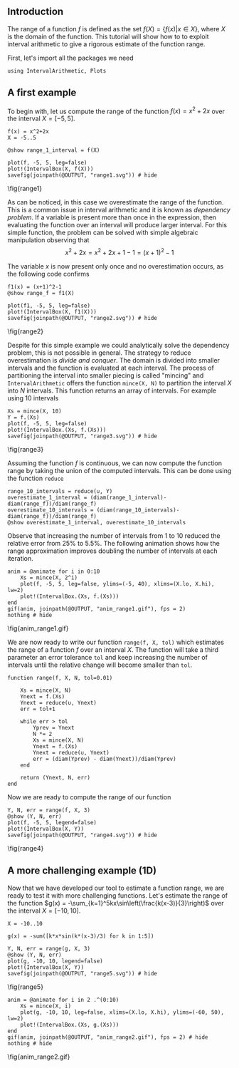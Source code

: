 <!--This file was generated, do not modify it.-->
## Introduction

The range of a function $f$ is defined as the set $f(X) = \{f(x) | x\in X\}$, where $X$ is the domain of the function.
This tutorial will show how to to exploit interval arithmetic to give a rigorous estimate of the function range.

First, let's import all the packages we need

```julia:ex1
using IntervalArithmetic, Plots
```

## A first example

To begin with, let us compute the range of the function $f(x)=x^2+2x$ over the interval $X=[-5, 5]$.

```julia:ex2
f(x) = x^2+2x
X = -5..5

@show range_1_interval = f(X)

plot(f, -5, 5, leg=false)
plot!(IntervalBox(X, f(X)))
savefig(joinpath(@OUTPUT, "range1.svg")) # hide
```

\fig{range1}

As can be noticed, in this case we overestimate the range of the function. This is a common issue in interval
arithmetic and it is known as *dependency problem*. If a variable is present more than once in the expression,
then evaluating the function over an interval will produce  larger interval.
For this simple function, the problem can be solved with simple algebraic manipulation observing that
$$
x^2+2x=x^2+2x+1-1=(x+1)^2-1
$$

The variable $x$ is now present only once and no overestimation occurs, as the following code confirms

```julia:ex3
f1(x) = (x+1)^2-1
@show range_f = f1(X)

plot(f1, -5, 5, leg=false)
plot!(IntervalBox(X, f1(X)))
savefig(joinpath(@OUTPUT, "range2.svg")) # hide
```

 \fig{range2}

Despite for this simple example we could analytically solve the dependency problem, this is not possible in general.
The strategy to reduce overestimation is *divide and conquer*. The domain is divided into smaller intervals and the function is evaluated
at each interval. The process of partitioning the interval into smaller piecing is called "mincing" and `IntervalArithmetic` offers the function
`mince(X, N)` to partition the interval $X$ into $N$ intervals. This function returns an array of intervals. For example using 10 intervals

```julia:ex4
Xs = mince(X, 10)
Y = f.(Xs)
plot(f, -5, 5, leg=false)
plot!(IntervalBox.(Xs, f.(Xs)))
savefig(joinpath(@OUTPUT, "range3.svg")) # hide
```

\fig{range3}

Assuming the function $f$ is continuous, we can now compute the function range by taking the union of the computed intervals. This can be done using the function `reduce`

```julia:ex5
range_10_intervals = reduce(∪, Y)
overestimate_1_interval = (diam(range_1_interval)-diam(range_f))/diam(range_f)
overestimate_10_intervals = (diam(range_10_intervals)-diam(range_f))/diam(range_f)
@show overestimate_1_interval, overestimate_10_intervals
```

Observe that increasing the number of intervals from 1 to 10 reduced the relative error from 25% to 5.5%.
The following animation shows how the range approximation improves doubling the number of intervals at each iteration.

```julia:ex6
anim = @animate for i in 0:10
    Xs = mince(X, 2^i)
    plot(f, -5, 5, leg=false, ylims=(-5, 40), xlims=(X.lo, X.hi), lw=2)
    plot!(IntervalBox.(Xs, f.(Xs)))
end
gif(anim, joinpath(@OUTPUT, "anim_range1.gif"), fps = 2)
nothing # hide
```

\fig{anim_range1.gif}

We are now ready to write our function `range(f, X, tol)` which estimates the range of a function $f$ over an interval $X$.
The function will take a third parameter an error tolerance `tol` and keep increasing the number of intervals until the relative change will become smaller than `tol`.

```julia:ex7
function range(f, X, N, tol=0.01)

    Xs = mince(X, N)
    Ynext = f.(Xs)
    Ynext = reduce(∪, Ynext)
    err = tol+1

    while err > tol
        Yprev = Ynext
        N *= 2
        Xs = mince(X, N)
        Ynext = f.(Xs)
        Ynext = reduce(∪, Ynext)
        err = (diam(Yprev) - diam(Ynext))/diam(Yprev)
    end

    return (Ynext, N, err)
end
```

Now we are ready to compute the range of our function

```julia:ex8
Y, N, err = range(f, X, 3)
@show (Y, N, err)
plot(f, -5, 5, legend=false)
plot!(IntervalBox(X, Y))
savefig(joinpath(@OUTPUT, "range4.svg")) # hide
```

\fig{range4}

## A more challenging example (1D)

Now that we have developed our tool to estimate a function range, we are ready to test it with more challenging functions.
Let's estimate the range of the function $g(x) = -\sum_{k=1}^5kx\sin\left(\frac{k(x-3)}{3}\right)$ over the interval $X=[-10,10]$.

```julia:ex9
X = -10..10

g(x) = -sum([k*x*sin(k*(x-3)/3) for k in 1:5])

Y, N, err = range(g, X, 3)
@show (Y, N, err)
plot(g, -10, 10, legend=false)
plot!(IntervalBox(X, Y))
savefig(joinpath(@OUTPUT, "range5.svg")) # hide
```

\fig{range5}

```julia:ex10
anim = @animate for i in 2 .^(0:10)
    Xs = mince(X, i)
    plot(g, -10, 10, leg=false, xlims=(X.lo, X.hi), ylims=(-60, 50), lw=2)
    plot!(IntervalBox.(Xs, g.(Xs)))
end
gif(anim, joinpath(@OUTPUT, "anim_range2.gif"), fps = 2) # hide
nothing # hide
```

\fig{anim_range2.gif}

